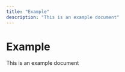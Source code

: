 ```yaml
---
title: "Example"
description: "This is an example document"
---
```


# Example

This is an example document

